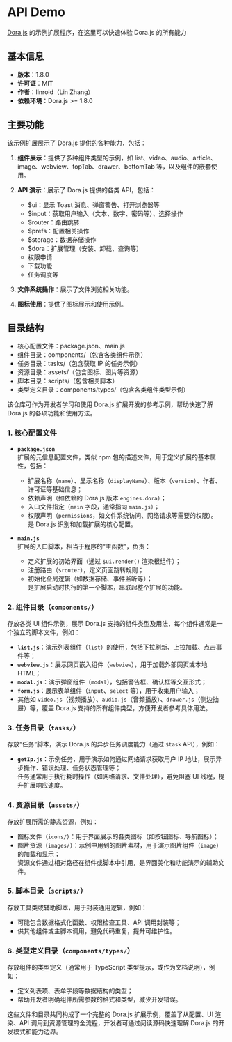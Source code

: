 # API Demo

[Dora.js](https://dorajs.com) 的示例扩展程序，在这里可以快速体验 Dora.js 的所有能力

## 基本信息

- **版本**：1.8.0
- **许可证**：MIT
- **作者**：linroid（Lin Zhang）
- **依赖环境**：Dora.js >= 1.8.0

## 主要功能

该示例扩展展示了 Dora.js 提供的各种能力，包括：

1. **组件展示**：提供了多种组件类型的示例，如 list、video、audio、article、image、webview、topTab、drawer、bottomTab 等，以及组件的嵌套使用。

2. **API 演示**：展示了 Dora.js 提供的各类 API，包括：
   - $ui：显示 Toast 消息、弹窗警告、打开浏览器等
   - $input：获取用户输入（文本、数字、密码等）、选择操作
   - $router：路由跳转
   - $prefs：配置相关操作
   - $storage：数据存储操作
   - $dora：扩展管理（安装、卸载、查询等）
   - 权限申请
   - 下载功能
   - 任务调度等

3. **文件系统操作**：展示了文件浏览相关功能。

4. **图标使用**：提供了图标展示和使用示例。

## 目录结构

- 核心配置文件：package.json、main.js
- 组件目录：components/（包含各类组件示例）
- 任务目录：tasks/（包含获取 IP 的任务示例）
- 资源目录：assets/（包含图标、图片等资源）
- 脚本目录：scripts/（包含相关脚本）
- 类型定义目录：components/types/（包含各类组件类型示例）

该仓库可作为开发者学习和使用 Dora.js 扩展开发的参考示例，帮助快速了解 Dora.js 的各项功能和使用方法。

### 1. 核心配置文件
- **`package.json`**  
  扩展的元信息配置文件，类似 npm 包的描述文件，用于定义扩展的基本属性，包括：  
  - 扩展名称（`name`）、显示名称（`displayName`）、版本（`version`）、作者、许可证等基础信息；  
  - 依赖声明（如依赖的 Dora.js 版本 `engines.dora`）；  
  - 入口文件指定（`main` 字段，通常指向 `main.js`）；  
  - 权限声明（`permissions`，如文件系统访问、网络请求等需要的权限）。  
  是 Dora.js 识别和加载扩展的核心配置。


- **`main.js`**  
  扩展的入口脚本，相当于程序的“主函数”，负责：  
  - 定义扩展的初始界面（通过 `$ui.render()` 渲染根组件）；  
  - 注册路由（`$router`），定义页面跳转规则；  
  - 初始化全局逻辑（如数据存储、事件监听等）；  
  是扩展启动时执行的第一个脚本，串联起整个扩展的功能。


### 2. 组件目录（`components/`）
存放各类 UI 组件示例，展示 Dora.js 支持的组件类型及用法，每个组件通常是一个独立的脚本文件，例如：  
- **`list.js`**：演示列表组件（`list`）的使用，包括下拉刷新、上拉加载、点击事件等；  
- **`webview.js`**：展示网页嵌入组件（`webview`），用于加载外部网页或本地 HTML；  
- **`modal.js`**：演示弹窗组件（`modal`），包括警告框、确认框等交互形式；  
- **`form.js`**：展示表单组件（`input`、`select` 等），用于收集用户输入；  
- 其他如 `video.js`（视频播放）、`audio.js`（音频播放）、`drawer.js`（侧边抽屉）等，覆盖 Dora.js 支持的所有组件类型，方便开发者参考具体用法。


### 3. 任务目录（`tasks/`）
存放“任务”脚本，演示 Dora.js 的异步任务调度能力（通过 `$task` API），例如：  
- **`getIp.js`**：示例任务，用于演示如何通过网络请求获取用户 IP 地址，展示异步操作、错误处理、任务状态管理等；  
任务通常用于执行耗时操作（如网络请求、文件处理），避免阻塞 UI 线程，提升扩展响应速度。


### 4. 资源目录（`assets/`）
存放扩展所需的静态资源，例如：  
- 图标文件（`icons/`）：用于界面展示的各类图标（如按钮图标、导航图标）；  
- 图片资源（`images/`）：示例中用到的图片素材，用于演示图片组件（`image`）的加载和显示；  
资源文件通过相对路径在组件或脚本中引用，是界面美化和功能演示的辅助文件。


### 5. 脚本目录（`scripts/`）
存放工具类或辅助脚本，用于封装通用逻辑，例如：  
- 可能包含数据格式化函数、权限检查工具、API 调用封装等；  
- 供其他组件或主脚本调用，避免代码重复，提升可维护性。


### 6. 类型定义目录（`components/types/`）
存放组件的类型定义（通常用于 TypeScript 类型提示，或作为文档说明），例如：  
- 定义列表项、表单字段等数据结构的类型；  
- 帮助开发者明确组件所需参数的格式和类型，减少开发错误。


这些文件和目录共同构成了一个完整的 Dora.js 扩展示例，覆盖了从配置、UI 渲染、API 调用到资源管理的全流程，开发者可通过阅读源码快速理解 Dora.js 的开发模式和能力边界。
